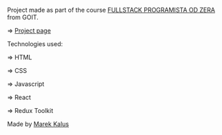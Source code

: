 Project made as part of the course [FULLSTACK PROGRAMISTA OD ZERA](https://goit.global/pl/courses/fullstackonline/?utm_source=main-site) from GOIT.

=> [Project page](https://marektg.github.io/goit-react-hw-07-phonebook/)

Technologies used:

=> HTML

=> CSS

=> Javascript

=> React

=> Redux Toolkit


Made by [Marek Kalus](www.linkedin.com/in/marek-kalus-61a240247)